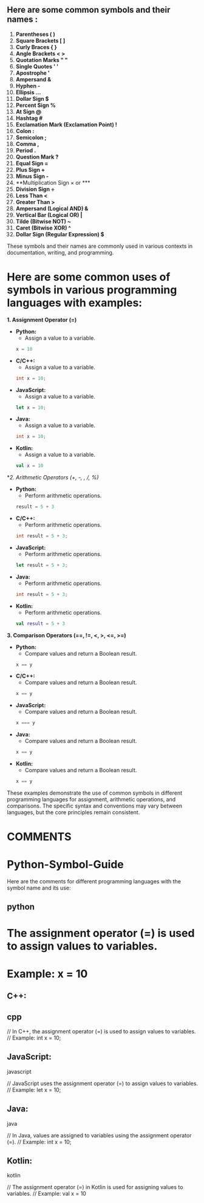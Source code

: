 ## Here are some common symbols and their names :

1. **Parentheses ( )**
2. **Square Brackets [ ]**
3. **Curly Braces { }**
4. **Angle Brackets < >**
5. **Quotation Marks " "**
6. **Single Quotes ' '**
7. **Apostrophe '**
8. **Ampersand &**
9. **Hyphen -**
10. **Ellipsis ...**
11. **Dollar Sign $**
12. **Percent Sign %**
13. **At Sign @**
14. **Hashtag #**
15. **Exclamation Mark (Exclamation Point) !**
16. **Colon :**
17. **Semicolon ;**
18. **Comma ,**
19. **Period .**
20. **Question Mark ?**
21. **Equal Sign =**
22. **Plus Sign +**
23. **Minus Sign -**
24. **Multiplication Sign × or ***
25. **Division Sign ÷**
26. **Less Than <**
27. **Greater Than >**
28. **Ampersand (Logical AND) &**
29. **Vertical Bar (Logical OR) |**
30. **Tilde (Bitwise NOT) ~**
31. **Caret (Bitwise XOR) ^**
32. **Dollar Sign (Regular Expression) $**

These symbols and their names are commonly used in various contexts in documentation, writing, and programming.

# Here are some common uses of symbols in various programming languages with examples:

**1. Assignment Operator (=)**

   - **Python:**
     - Assign a value to a variable.
     ```python
     x = 10
     ```
   - **C/C++:**
     - Assign a value to a variable.
     ```c
     int x = 10;
     ```
   - **JavaScript:**
     - Assign a value to a variable.
     ```javascript
     let x = 10;
     ```
   - **Java:**
     - Assign a value to a variable.
     ```java
     int x = 10;
     ```
   - **Kotlin:**
     - Assign a value to a variable.
     ```kotlin
     val x = 10
     ```

**2. Arithmetic Operators (+, -, *, /, %)**

   - **Python:**
     - Perform arithmetic operations.
     ```python
     result = 5 + 3
     ```
   - **C/C++:**
     - Perform arithmetic operations.
     ```c
     int result = 5 + 3;
     ```
   - **JavaScript:**
     - Perform arithmetic operations.
     ```javascript
     let result = 5 + 3;
     ```
   - **Java:**
     - Perform arithmetic operations.
     ```java
     int result = 5 + 3;
     ```
   - **Kotlin:**
     - Perform arithmetic operations.
     ```kotlin
     val result = 5 + 3
     ```

**3. Comparison Operators (==, !=, <, >, <=, >=)**

   - **Python:**
     - Compare values and return a Boolean result.
     ```python
     x == y
     ```
   - **C/C++:**
     - Compare values and return a Boolean result.
     ```c
     x == y
     ```
   - **JavaScript:**
     - Compare values and return a Boolean result.
     ```javascript
     x === y
     ```
   - **Java:**
     - Compare values and return a Boolean result.
     ```java
     x == y
     ```
   - **Kotlin:**
     - Compare values and return a Boolean result.
     ```kotlin
     x == y
     ```

These examples demonstrate the use of common symbols in different programming languages for assignment, arithmetic operations, and comparisons. The specific syntax and conventions may vary between languages, but the core principles remain consistent.


# COMMENTS 
# Python-Symbol-Guide
Here are the comments for different programming languages with the symbol name and its use:

## python

# The assignment operator (=) is used to assign values to variables.
# Example: x = 10

## C++:

## cpp

// In C++, the assignment operator (=) is used to assign values to variables.
// Example: int x = 10;

## JavaScript:

javascript

// JavaScript uses the assignment operator (=) to assign values to variables.
// Example: let x = 10;

## Java:

java

// In Java, values are assigned to variables using the assignment operator (=).
// Example: int x = 10;

## Kotlin:

kotlin

// The assignment operator (=) in Kotlin is used for assigning values to variables.
// Example: val x = 10
